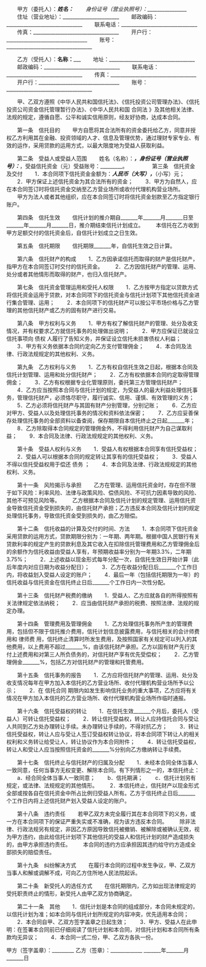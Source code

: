 
 


　　甲方（委托人）：__________姓名：_________
　　身份证号（营业执照号）：_________________
　　住址（营业地址）：_______________________
　　邮政编码：_______________________________
　　联系电话：_______________________________
　　传真：___________________________________
　　开户行：_________________________________
　　账号：___________________________________


　　乙方（受托人）：________名称：___________
　　地址：___________________________________
　　邮政编码：_______________________________
　　联系电话：_______________________________
　　传真：___________________________________
　　开户行：_________________________________
　　账号：___________________________________


　　甲、乙双方遵照《中华人民共和国信托法》、《信托投资公司管理办法》、《信托投资公司资金信托管理暂行办法》、《中华人民共和国
合同法
》及其他相关法律、法规的规定，遵循自愿、公平和诚实信用原则，经友好协商，达成本合同。


　　第一条　信托目的
　　甲方自愿将其合法所有的资金委托给乙方，同意并授权乙方利用其在金融、投资领域的人才、信息及管理优势，通过理财专家专业、有效的运作，采用贷款的运用方式，以最大限度地为受益人获取利益。


　　第二条　受益人或受益人范围
　　姓名（名称）：_________，身份证号（营业执照号）：_________，受益信托资金（元）受益账号：_________。
　　
　　第三条　信托资金及交付
　　1．本合同项下信托资金金额为：_______人民币（大写），_______（小写）元；
　　2．甲方保证上述信托资金为其合法所有的资金；
　　3．甲方为自然人，应在本合同签订时将信托资金交纳至乙方营业场所或收付代理机构营业场所。
　　甲方为法人或者其他组织，应在本合同签订时将信托资金划款至乙方指定银行账户。


　　第四条　信托生效
　　信托计划的推介期自_______年_______月_______日至_______年_______月_______日，推介期结束信托计划成立。
　　本信托在乙方收到甲方足额交付的信托资金后，自信托计划成立之日生效。


　　第五条　信托期限
　　信托期限_______年，自信托生效之日计算。


　　第六条　信托财产的构成
　　1．乙方因承诺信托而取得的财产是信托财产，指甲方在本合同签订时交付的信托资金。
　　2．乙方因信托财产的管理、运用、处分或者其他情形而取得的财产，也归入信托财产。


　　第七条　信托资金管理运用和受托人权限
　　1．乙方按甲方指定以贷款方式将信托资金运用于贷款，对本合同项下的信托资金与信托计划项下其他信托资金进行集合管理、运用；
　　2．本合同项下的信托财产可以按公平市场价格与乙方管理的其他信托财产或乙方的固有财产进行交易。


　　第八条　甲方权利与义务
　　1．甲方有权了解信托财产的管理、处分及收支情况，并有权要求乙方就信托事务的处理做出说明；
　　2．甲方应保证已就设立信托事项向
债权
人履行了告知义务，并保证设立信托未损害债权人利益；
　　3．甲方有义务依据本合同约定向乙方支付管理佣金；
　　4．本合同及法律、行政法规规定的其他权利、义务。


　　第九条　乙方权利与义务
　　1．乙方有权自信托生效之日起，根据本合同及信托计划管理、运用和处分信托财产；
　　2．乙方有权依据本合同约定取得管理佣金；
　　3．乙方有权根据专业化管理原则，委托第三方管理信托财产；
　　4．乙方应当按照本合同与信托计划的规定，为受益人的最大利益处理信托事务，管理信托财产，必须恪尽职守，履行诚实、信用、谨慎、有效管理的义务；
　　5．乙方必须将信托财产与其固有财产分别管理，分别记账；
　　6．乙方应对甲方、受益人以及处理信托事务的情况和资料依法保密；
　　7．乙方应妥善保存处理信托事务的全部资料以备查阅，保存期限自本信托终止之日起_______年；
　　8．乙方除取得本合同规定的管理佣金外，不得利用信托财产为自己谋取利益；
　　9．本合同及法律、行政法规规定的其他权利、义务。


　　第十条　受益人权利与义务
　　1．受益人有权根据本合同享有信托受益权；
　　2．受益人可以根据本合同的规定转让其享有的信托受益权；
　　3．受益人不得以信托受益权用于偿还
债务
；
　　4．本合同及法律、行政法规规定的其他权利、义务。


　　第十一条　风险揭示与承担
　　乙方在管理、运用信托资金时，存在但不限于如下风险：利率风险、法律与政策风险、偿债风险、不可抗力因素导致的风险、其他不可预见风险等。
　　乙方根据本合同及信托计划的规定管理、运用信托资金导致信托资金受到损失的，由信托财产承担；乙方违反本合同及信托计划的规定处理信托事务，导致信托资金受到损失的，由乙方赔偿。


　　第十二条　信托收益的计算及交付的时间、方法
　　1．本合同项下信托资金采用贷款的运用方式，贷款期限分别为：一年期、两年期。根据中国人民银行有关贷款利率的规定产生的贷款利息及其它收入在扣除信托管理费用和乙方管理佣金后的余额作为信托收益由受益人享有，年预期收益率分别为一年期3.3%，二年期3.75%；
　　2．上述收益以现金形式每年分配一次，自信托生效日开始计算（此后年度内对应日期为收益分配日）；
　　3．乙方在收益分配日后_______个工作日内，将收益划入受益人设定的账户；
　　4．最后一年（包括信托期限为一年）的信托收益与信托资金在信托终止日后_______个工作日内一次性分配。


　　第十三条　信托财产税费的缴纳
　　1．受益人、乙方应就各自的所得按照有关法律规定依法纳税；
　　2．应当由信托财产承担的税费、按照法律、法规的规定办理。


　　第十四条　管理费用及管理佣金
　　1．乙方处理信托事务所产生的管理费用，包括但不限于信托推介费用，信托计划信息披露费用，与信托相关的会计师费用和
律师费
用，信托终止清算时所发生费用，及按照国家有关规定可以列入的其他费用，以上费用不超过_______%，由该信托财产承担。乙方以固有财产先行支付上述费用和对第三人所负债务的，对信托财产享有优先受偿权；
　　2．乙方管理佣金_______%，包括乙方对信托财产的管理和托管费用。


　　第十五条　信托事务的报告
　　1．乙方应将信托财产的管理、运用、处分及收支情况每年在甲方加入本信托的乙方营业场所、收付代理机构营业场所予以公示；
　　2．在
信托合同
期限内如发生影响信托业务的重大事项，乙方应将有关情况在甲方加入本信托的乙方营业场所、收付代理机构营业场所作临时通报。


　　第十六条　信托受益权的转让
　　1．在信托生效_______个月后，委托人（受益人）可转让信托受益权；
　　2．转让信托受益权，转让人应持信托合同与受让人共同到乙方处办理转让手续。未办理转让手续的，不得对抗乙方；
　　3．转让信托受益权，转让人应与受让人签订受益权转让协议，将本合同项下转让人的相关权利和义务转让给受让人，转让协议作为本合同附件；
　　4．转让信托受益权，转让人和受让人应当按照信托资金的_______%分别向乙方缴纳转让手续费。


　　第十七条　信托终止与信托财产的归属及分配
　　1．未经本合同全体当事人一致同意，任何当事方无权变更、解除本合同。有下列情形之一的，本信托终止：
　　a．经合同全体当事人一致同意；
　　b．信托期满；
　　c．信托计划另有规定，或法律、法规规定的其他情形。
　　2．本信托终止，信托财产以现金形式全部或按各自在信托资金中所占比例归受益人所有。乙方于信托终止日后_______个工作日内将上述信托财产划入受益人设定的账户。


　　第十八条　违约责任
　　若甲乙双方未完全履行其在本合同项下的义务，或一方在本合同项下的保证严重失实或不准确，视为该方违反本合同。
　　除非法律、行政法规另有规定，非因乙方原因导致信托被撤销、被解除或被确认无效，视为甲方违约，由此给信托计划项下其他信托的受益人和信托计划的财产造成损失的，由甲方承担违约责任。
　　本合同的违约方应承担因其违约给守约方造成全部损失的赔偿责任。


　　第十九条　纠纷解决方式
　　在履行本合同的过程中发生争议，甲、乙双方当事人和解或调解不成，可向乙方住所地人民法院起诉。


　　第二十条　新受托人的选任方式
　　在信托期限内，乙方如出现法律规定的受托职责终止的情形，新受托人由甲乙双方协商确定。


　　第二十一条　其他
　　1．信托计划是本合同的组成部分，本合同未规定的，以信托计划为准；如本合同与信托计划所规定的内容冲突，优先适用本合同；
　　2．本合同自甲、乙双方签字盖章之日起生效；
　　3．甲方、受益人在此申明：在签署本合同前已仔细阅读了信托计划和本合同，对信托计划和本合同所有条款均无异议；
　　4．本合同一式二份，甲、乙双方各执一份。



甲方（签字盖章）：_________
乙方（签章）：_____________
_______年_______月_______日
 


 

 
 
 
 
 
  


  
 

  


  


  
 
 
 
 

